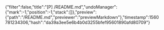 {"filter":false,"title":"[P] /README.md","undoManager":{"mark":-1,"position":-1,"stack":[]},"preview":{"path":"/README.md","previewer":"previewMarkdown"},"timestamp":1560781234306,"hash":"da39a3ee5e6b4b0d3255bfef95601890afd80709"}